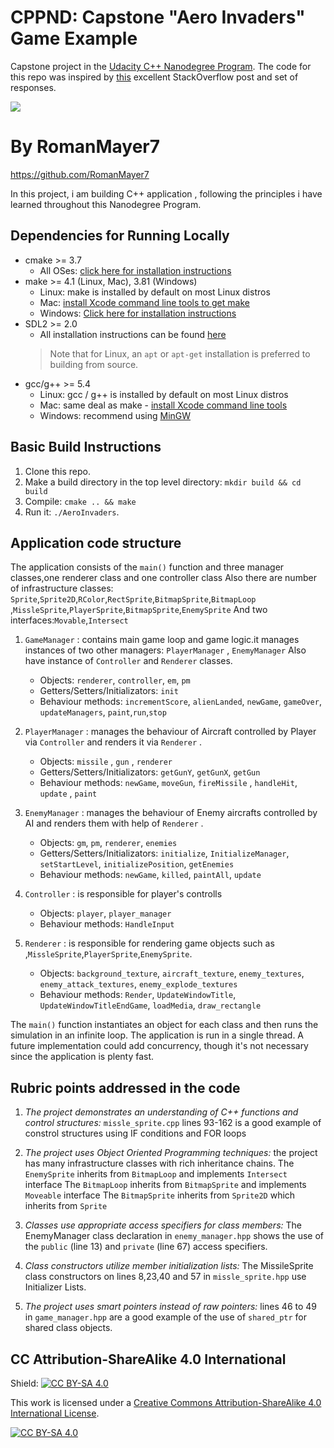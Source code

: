 # CPPND: Capstone "Aero Invaders" Game Example

 Capstone project in the [Udacity C++ Nanodegree Program](https://www.udacity.com/course/c-plus-plus-nanodegree--nd213). The code for this repo was inspired by [this](https://codereview.stackexchange.com/questions/212296/snake-game-in-c-with-sdl) excellent StackOverflow post and set of responses.

<img src="Aero_Invaders-demo2.gif"/>

# By RomanMayer7

https://github.com/RomanMayer7

In this project, i am building C++ application , following the principles i have learned throughout this Nanodegree Program.
## Dependencies for Running Locally
* cmake >= 3.7
  * All OSes: [click here for installation instructions](https://cmake.org/install/)
* make >= 4.1 (Linux, Mac), 3.81 (Windows)
  * Linux: make is installed by default on most Linux distros
  * Mac: [install Xcode command line tools to get make](https://developer.apple.com/xcode/features/)
  * Windows: [Click here for installation instructions](http://gnuwin32.sourceforge.net/packages/make.htm)
* SDL2 >= 2.0
  * All installation instructions can be found [here](https://wiki.libsdl.org/Installation)
  >Note that for Linux, an `apt` or `apt-get` installation is preferred to building from source. 
* gcc/g++ >= 5.4
  * Linux: gcc / g++ is installed by default on most Linux distros
  * Mac: same deal as make - [install Xcode command line tools](https://developer.apple.com/xcode/features/)
  * Windows: recommend using [MinGW](http://www.mingw.org/)

## Basic Build Instructions

1. Clone this repo.
2. Make a build directory in the top level directory: `mkdir build && cd build`
3. Compile: `cmake .. && make`
4. Run it: `./AeroInvaders`.

## Application code structure

The application consists of the `main()` function and three manager classes,one renderer class and one controller class
Also there are number of infrastructure classes: `Sprite`,`Sprite2D`,`RColor`,`RectSprite`,`BitmapSprite`,`BitmapLoop`
                                                ,`MissleSprite`,`PlayerSprite`,`BitmapSprite`,`EnemySprite`
And two interfaces:`Movable`,`Intersect`

1. `GameManager` : contains main game loop and game logic.it manages instances of two other managers: `PlayerManager` , `EnemyManager`
    Also have instance of `Controller` and `Renderer` classes.
    * Objects: `renderer`, `controller`, `em`, `pm`
    * Getters/Setters/Initializators: `init`
    * Behaviour methods: `incrementScore`, `alienLanded`, `newGame`, `gameOver`, `updateManagers`, `paint`,`run`,`stop`
    
2. `PlayerManager` :  manages the behaviour of Aircraft controlled by Player via `Controller` and renders it via  `Renderer` .
    * Objects: `missile` , `gun` , `renderer` 
    * Getters/Setters/Initializators: `getGunY`, `getGunX`, `getGun`
    * Behaviour methods: `newGame`, `moveGun`, `fireMissile` , `handleHit`, `update` , `paint` 

3. `EnemyManager` : manages the behaviour of Enemy aircrafts controlled by AI and renders them with help of `Renderer` .
    * Objects: `gm`, `pm`, `renderer`, `enemies`
    * Getters/Setters/Initializators: `initialize`, `InitializeManager`, `setStartLevel`, `initializePosition`, `getEnemies`
    * Behaviour methods: `newGame`, `killed`, `paintAll`, `update`

4. `Controller` : is responsible for player's controlls
    * Objects: `player`, `player_manager`
    * Behaviour methods: `HandleInput`

5. `Renderer` : is responsible for rendering game objects such as ,`MissleSprite`,`PlayerSprite`,`EnemySprite`.
    * Objects: `background_texture`, `aircraft_texture`, `enemy_textures`, `enemy_attack_textures`, `enemy_explode_textures`
    * Behaviour methods: `Render`, `UpdateWindowTitle`, `UpdateWindowTitleEndGame`, `loadMedia`, `draw_rectangle`

The `main()` function instantiates an object for each class and then runs the simulation in an infinite loop. The application is run in a single thread. A future implementation could add concurrency, though it's not necessary since the application is plenty fast. 

## Rubric points addressed in the code

1. *The project demonstrates an understanding of C++ functions and control structures:* `missle_sprite.cpp` lines 93-162 is a good example of constrol structures using IF conditions and FOR loops

2. *The project uses Object Oriented Programming techniques:* the project has many infrastructure classes with rich inheritance chains.
 The `EnemySprite` inherits from `BitmapLoop` and implements `Intersect` interface
 The `BitmapLoop`  inherits from `BitmapSprite` and implements `Moveable` interface
 The `BitmapSprite`  inherits from `Sprite2D` which inherits from `Sprite`

3. *Classes use appropriate access specifiers for class members:* The EnemyManager class declaration in `enemy_manager.hpp` shows the use of the `public` (line 13) and `private` (line 67) access specifiers.

4. *Class constructors utilize member initialization lists:* The MissileSprite class constructors on lines 8,23,40 and 57 in `missle_sprite.hpp` use  Initializer Lists.

5. *The project uses smart pointers instead of raw pointers:* lines 46 to 49 in `game_manager.hpp` are a good example of the use of `shared_ptr` for shared class objects.


## CC Attribution-ShareAlike 4.0 International


Shield: [![CC BY-SA 4.0][cc-by-sa-shield]][cc-by-sa]

This work is licensed under a
[Creative Commons Attribution-ShareAlike 4.0 International License][cc-by-sa].

[![CC BY-SA 4.0][cc-by-sa-image]][cc-by-sa]

[cc-by-sa]: http://creativecommons.org/licenses/by-sa/4.0/
[cc-by-sa-image]: https://licensebuttons.net/l/by-sa/4.0/88x31.png
[cc-by-sa-shield]: https://img.shields.io/badge/License-CC%20BY--SA%204.0-lightgrey.svg
